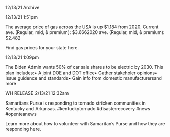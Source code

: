 12/13/21 Archive




12/13/21 1:51pm

The average price of gas across the USA is up $1.184 from 2020.
Current ave. (Regular, mid, & premium): $3.6662020 ave. (Regular, mid, & premium): $2.482

Find gas prices for your state here.

12/13/21 1:09pm

The Biden Admin wants 50% of car sale shares to be electric by 2030.
This plan includes:• A joint DOE and DOT office• Gather stakeholer opinions• Issue guidence and standards• Gain info from domestic manufacturersand more

WH RELEASE
2/13/21 12:32am

Samaritans Purse is responding to tornado stricken communities in Kentucky and Arkansas.
#kentuckytornado #disasterrecovery #news #openteanews 

Learn more about how to volunteer with Samaritan’s Purse and how they are responding here.
